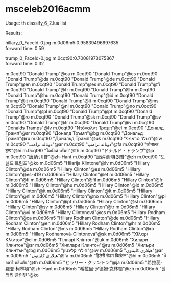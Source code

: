 # msceleb2016acmm



Usage:
th classify_6_2.lua list


Results:

hillary_0_FaceId-0.jpg m.0d06m5:0.95839496697635	
forward time: 0.59
	
trump_0_FaceId-0.jpg m.0cqt90:0.70081973075867	
forward time: 0.32	





m.0cqt90	"Donald Trump"@ca
m.0cqt90	"Donald Trump"@cs
m.0cqt90	"Donald Trump"@da
m.0cqt90	"Donald Trump"@de
m.0cqt90	"Donald Trump"@en
m.0cqt90	"Donald Trump"@es
m.0cqt90	"Donald Trump"@fi
m.0cqt90	"Donald Trump"@fr
m.0cqt90	"Donald Trump"@hr
m.0cqt90	"Donald Trump"@hu
m.0cqt90	"Donald Trump"@id
m.0cqt90	"Donald Trump"@it
m.0cqt90	"Donald Trump"@lt
m.0cqt90	"Donald Trump"@ms
m.0cqt90	"Donald Trump"@nl
m.0cqt90	"Donald Trump"@no
m.0cqt90	"Donald Trump"@pl
m.0cqt90	"Donald Trump"@pt
m.0cqt90	"Donald Trump"@ro
m.0cqt90	"Donald Trump"@sk
m.0cqt90	"Donald Trump"@sv
m.0cqt90	"Donald Trump"@tr
m.0cqt90	"Donald Trump"@vi
m.0cqt90	"Donalds Tramps"@lv
m.0cqt90	"Ντόναλντ Τραμπ"@el
m.0cqt90	"Доналд Трамп"@sr
m.0cqt90	"Доналд Тръмп"@bg
m.0cqt90	"Дональд Трамп"@ru
m.0cqt90	"Дональд Трамп"@uk
m.0cqt90	"דונלד טראמפ"@iw
m.0cqt90	"دونالد ترامب"@ar
m.0cqt90	"دونالد ترامپ"@fa
m.0cqt90	"डोनाल्ड ट्रम्प"@hi
m.0cqt90	"โดนัลด์ ทรัมป์"@th
m.0cqt90	"ドナルド・トランプ"@ja
m.0cqt90	"唐納·川普"@zh-Hant
m.0cqt90	"唐纳德·特朗普"@zh
m.0cqt90	"도널드 트럼프"@ko
m.0d06m5	"Hilarija Klintone"@lv
m.0d06m5	"Hillary Clinton"@da
m.0d06m5	"Hillary Clinton"@es
m.0d06m5	"Hillary Clinton"@es-419
m.0d06m5	"Hillary Clinton"@et
m.0d06m5	"Hillary Clinton"@fi
m.0d06m5	"Hillary Clinton"@fil
m.0d06m5	"Hillary Clinton"@fr
m.0d06m5	"Hillary Clinton"@hu
m.0d06m5	"Hillary Clinton"@id
m.0d06m5	"Hillary Clinton"@it
m.0d06m5	"Hillary Clinton"@lt
m.0d06m5	"Hillary Clinton"@nl
m.0d06m5	"Hillary Clinton"@no
m.0d06m5	"Hillary Clinton"@pl
m.0d06m5	"Hillary Clinton"@pt
m.0d06m5	"Hillary Clinton"@sl
m.0d06m5	"Hillary Clinton"@sv
m.0d06m5	"Hillary Clinton"@tr
m.0d06m5	"Hillary Clinton"@vi
m.0d06m5	"Hillary Clintonová"@cs
m.0d06m5	"Hillary Rodham Clinton"@ca
m.0d06m5	"Hillary Rodham Clinton"@de
m.0d06m5	"Hillary Rodham Clinton"@en
m.0d06m5	"Hillary Rodham Clinton"@hr
m.0d06m5	"Hillary Rodham Clinton"@ms
m.0d06m5	"Hillary Rodham Clinton"@ro
m.0d06m5	"Hillary Rodhamová-Clintonová"@sk
m.0d06m5	"Χίλαρι Κλίντον"@el
m.0d06m5	"Гілларі Клінтон"@uk
m.0d06m5	"Хилари Клинтон"@sr
m.0d06m5	"Хиллари Клинтон"@ru
m.0d06m5	"Хилъри Клинтън"@bg
m.0d06m5	"הילרי קלינטון"@iw
m.0d06m5	"هيلاري كلينتون"@ar
m.0d06m5	"هیلاری کلینتون"@fa
m.0d06m5	"हिलेरी रोढम क्लिंटन"@hi
m.0d06m5	"ฮิลลารี คลินตัน"@th
m.0d06m5	"ヒラリー・クリントン"@ja
m.0d06m5	"希拉蕊·羅登·柯林頓"@zh-Hant
m.0d06m5	"希拉里·罗德姆·克林顿"@zh
m.0d06m5	"힐러리 클린턴"@ko
